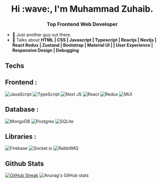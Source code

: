 <h1 align="center">Hi :wave:, I'm Muhammad Zuhaib. </h1>
<h3 align="center">Top Frontend Web Developer</h3>

- :standing_person: Just another guy out there.
- :speech_balloon: Talks about **HTML | CSS | Javascript | Typescript | Reactjs | Nextjs | React Redux | Zustand | Bootstrap | Material UI |  | User Experience | Responsive Design | Debugging**

  
<h2 align="left">Techs</h2>
<h2 align="left">Frontend : </h2>

![JavaScript](https://img.shields.io/badge/javascript-%23323330.svg?style=for-the-badge&logo=javascript&logoColor=%23F7DF1E)
![TypeScript](https://img.shields.io/badge/typescript-%23007ACC.svg?style=for-the-badge&logo=typescript&logoColor=white)
![Next JS](https://img.shields.io/badge/Next-black?style=for-the-badge&logo=next.js&logoColor=white)
![React](https://img.shields.io/badge/react-%2320232a.svg?style=for-the-badge&logo=react&logoColor=%2361DAFB)
![Redux](https://img.shields.io/badge/redux-%23593d88.svg?style=for-the-badge&logo=redux&logoColor=white)
![MUI](https://img.shields.io/badge/MUI-%230081CB.svg?style=for-the-badge&logo=mui&logoColor=white)



<h2 align="left">Database : </h2>

![MongoDB](https://img.shields.io/badge/MongoDB-%234ea94b.svg?style=for-the-badge&logo=mongodb&logoColor=white)
![Postgres](https://img.shields.io/badge/postgres-%23316192.svg?style=for-the-badge&logo=postgresql&logoColor=white)
![SQLite](https://img.shields.io/badge/sqlite-%2307405e.svg?style=for-the-badge&logo=sqlite&logoColor=white)

<h2 align="left">Libraries : </h2>

![Firebase](https://img.shields.io/badge/firebase-%23039BE5.svg?style=for-the-badge&logo=firebase)
![Socket.io](https://img.shields.io/badge/Socket.io-black?style=for-the-badge&logo=socket.io&badgeColor=010101)
![RabbitMQ](https://img.shields.io/badge/Rabbitmq-FF6600?style=for-the-badge&logo=rabbitmq&logoColor=white)

<h2 align="left">Github Stats</h2>

[![GitHub Streak](https://streak-stats.demolab.com?user=mehdirazanaqvi&theme=transparent&hide_border=true)](https://git.io/streak-stats) ![Anurag's GitHub stats](https://github-readme-stats.vercel.app/api?username=mehdirazanaqvi&show_icons=true&theme=transparent)
<!-- [![Top Langs](https://github-readme-stats.vercel.app/api/top-langs/?username=mehdirazanaqvi&theme=transparent)](https://github.com/anuraghazra/github-readme-stats) -->
<!-- <h2 align="left">Github Trophies</h2>
![](https://github-profile-trophy.vercel.app/?username=mehdirazanaqvi&theme=monokai&no-frame=false&no-bg=false&margin-w=4)
 -->
